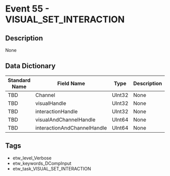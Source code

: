 # Event 55 - VISUAL_SET_INTERACTION

## Description
None

## Data Dictionary
|Standard Name|Field Name|Type|Description|Sample Value|
|---|---|---|---|---|
|TBD|Channel|UInt32|None|`None`|
|TBD|visualHandle|UInt32|None|`None`|
|TBD|interactionHandle|UInt32|None|`None`|
|TBD|visualAndChannelHandle|UInt64|None|`None`|
|TBD|interactionAndChannelHandle|UInt64|None|`None`|

## Tags
* etw_level_Verbose
* etw_keywords_DCompInput
* etw_task_VISUAL_SET_INTERACTION